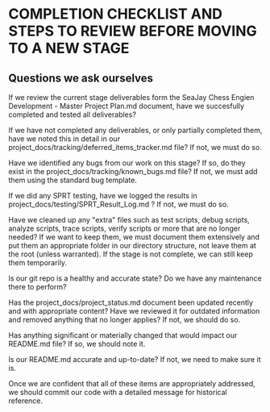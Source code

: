 # COMPLETION CHECKLIST AND STEPS TO REVIEW BEFORE MOVING TO A NEW STAGE

## Questions we ask ourselves

If we review the current stage deliverables form the SeaJay Chess Engien Development - Master Project Plan.md document, have we succesfully completed and tested all deliverables?

If we have not completed any deliverables, or only partially completed them, have we noted this in detail in our project_docs/tracking/deferred_items_tracker.md file? If not, we must do so.

Have we identified any bugs from our work on this stage? If so, do they exist in the project_docs/tracking/known_bugs.md file? If not, we must add them using the standard bug template.

If we did any SPRT testing, have we logged the results in project_docs/testing/SPRT_Result_Log.md ? If not, we must do so.

Have we cleaned up any "extra" files such as test scripts, debug scripts, analyze scripts, trace scripts, verify scripts or more that are no longer needed? If we want to keep them, we must document them extensively and put them an appropriate folder in our directory structure, not leave them at the root (unless warranted). If the stage is not complete, we can still keep them temporarily.

Is our git repo is a healthy and accurate state? Do we have any maintenance there to perform?

Has the project_docs/project_status.md document been updated recently and with appropriate content? Have we reviewed it for outdated information and removed anything that no longer applies? If not, we should do so.

Has anything significant or materially changed that would impact our README.md file? If so, we should note it.

Is our README.md accurate and up-to-date? If not, we need to make sure it is.

Once we are confident that all of these items are appropriately addressed, we should commit our code with a detailed message for historical reference.
